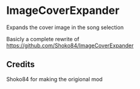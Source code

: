 # ImageCoverExpander
Expands the cover image in the song selection

Basicly a complete rewrite of https://github.com/Shoko84/ImageCoverExpander

## Credits
Shoko84 for making the origional mod
